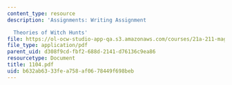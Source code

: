 ```yaml
---
content_type: resource
description: 'Assignments: Writing Assignment

  Theories of Witch Hunts'
file: https://ol-ocw-studio-app-qa.s3.amazonaws.com/courses/21a-211-magic-witchcraft-and-the-spirit-world-fall-2003/b632ab6333fea758af0678449f698beb_1104.pdf
file_type: application/pdf
parent_uid: d308f9cd-fbf2-688d-2141-d76136c9ea86
resourcetype: Document
title: 1104.pdf
uid: b632ab63-33fe-a758-af06-78449f698beb
---
```

